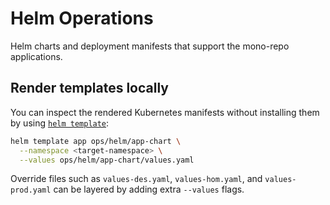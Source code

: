 # Helm Operations

Helm charts and deployment manifests that support the mono-repo applications.

## Render templates locally

You can inspect the rendered Kubernetes manifests without installing them by using [`helm template`](https://helm.sh/docs/helm/helm_template/):

```bash
helm template app ops/helm/app-chart \
  --namespace <target-namespace> \
  --values ops/helm/app-chart/values.yaml
```

Override files such as `values-des.yaml`, `values-hom.yaml`, and `values-prod.yaml` can be layered by adding extra `--values` flags.
